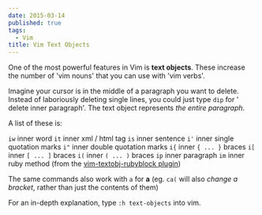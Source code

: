 ```yaml
---
date: 2015-03-14
published: true
tags:
  - Vim
title: Vim Text Objects
---
```


One of the most powerful features in Vim is **text objects**. These increase the number of 'vim nouns' that you can use with 'vim verbs'.

Imagine your cursor is in the middle of a paragraph you want to delete. Instead of laboriously deleting single lines, you could just type `dip` for ' delete inner paragraph'. The text object represents _the entire paragraph_.

A list of these is:

`iw` inner word
`it` inner xml / html tag
`is` inner sentence
`i'` inner single quotation marks
`i"` inner double quotation marks
`i{` inner `{ ... }` braces
`i[` inner `[ ... ]` braces
`i(` inner `( ... )` braces
`ip` inner paragraph
`im` inner ruby method (from the [vim-textobj-rubyblock plugin](https://github.com/nelstrom/vim-textobj-rubyblock))

The same commands also work with `a` for **a** (eg. `ca(` will also _change a bracket_, rather than just the contents of them)

For an in-depth explanation, type `:h text-objects` into vim.
